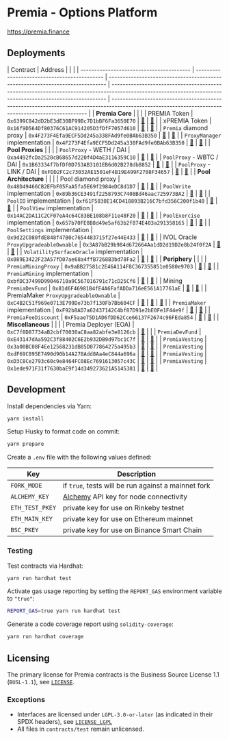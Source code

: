 # Premia - Options Platform

https://premia.finance

## Deployments

| Contract                                 | Address                                      |                                                                               |                                                                                                                                                            |
| ---------------------------------------- | -------------------------------------------- | ----------------------------------------------------------------------------- | ---------------------------------------------------------------------------------------------------------------------------------------------------------- | --------------------------------------------------------------------------------------------------------------------------------------------------- |
| **Premia Core**                          |                                              |                                                                               |
| PREMIA Token                             | `0x6399C842dD2bE3dE30BF99Bc7D1bBF6Fa3650E70` | [🔗](https://etherscan.io/token/0x6399C842dD2bE3dE30BF99Bc7D1bBF6Fa3650E70)   | [📁](https://github.com/PremiaFinance/premia-contracts-private/blob/9ce2929e84ce2d6899dfcbffaf62ac7f2f4e2bf4/contracts/PremiaErc20.sol)                    |
| xPREMIA Token                            | `0x16f9D564Df80376C61AC914205D3fDfF7057d610` | [🔗](https://etherscan.io/token/0x16f9D564Df80376C61AC914205D3fDfF7057d610)   | [📁](https://github.com/PremiaFinance/premia-contracts-private/blob/9ce2929e84ce2d6899dfcbffaf62ac7f2f4e2bf4/contracts/PremiaStaking.sol)                  |
| `Premia` diamond proxy                   | `0x4F273F4Efa9ECF5Dd245a338FAd9fe0BAb63B350` | [🔗](https://etherscan.io/address/0x4F273F4Efa9ECF5Dd245a338FAd9fe0BAb63B350) | [📁](https://github.com/PremiaFinance/premia-contracts-private/blob/642fd1ba54fc9d0e86d990f79e6b889c1e6fd96e/contracts/core/Premia.sol)                    |
| `ProxyManager` implementation            | `0x4F273F4Efa9ECF5Dd245a338FAd9fe0BAb63B350` | [🔗](https://etherscan.io/address/0x7bf2392bd078C8353069CffeAcc67c094079be23) | [📁](https://github.com/PremiaFinance/premia-contracts-private/blob/642fd1ba54fc9d0e86d990f79e6b889c1e6fd96e/contracts/core/ProxyManager.sol)              |
| **Pool Proxies**                         |                                              |                                                                               |
| `PoolProxy` - WETH / DAI                 | `0xa4492fcDa2520cB68657d220f4D4aE3116359C10` | [🔗](https://etherscan.io/address/0xa4492fcDa2520cB68657d220f4D4aE3116359C10) | [📁](https://github.com/PremiaFinance/premia-contracts-private/blob/642fd1ba54fc9d0e86d990f79e6b889c1e6fd96e/contracts/pool/PoolProxy.sol)                 |
| `PoolProxy` - WBTC / DAI                 | `0x1B63334f7bfDf0D753AB3101EB6d02B278db8852` | [🔗](https://etherscan.io/address/0x1B63334f7bfDf0D753AB3101EB6d02B278db8852) | [📁](https://github.com/PremiaFinance/premia-contracts-private/blob/642fd1ba54fc9d0e86d990f79e6b889c1e6fd96e/contracts/pool/PoolProxy.sol)                 |
| `PoolProxy` - LINK / DAI                 | `0xFDD2FC2c73032AE1501eF4B19E499F2708F34657` | [🔗](https://etherscan.io/address/0xFDD2FC2c73032AE1501eF4B19E499F2708F34657) | [📁](https://github.com/PremiaFinance/premia-contracts-private/blob/642fd1ba54fc9d0e86d990f79e6b889c1e6fd96e/contracts/pool/PoolProxy.sol)                 |
| **Pool Architecture**                    |                                              |                                                                               |
| Pool diamond proxy                       | `0x48D49466CB2EFbF05FaA5fa5E69f2984eDC8d1D7` | [🔗](https://etherscan.io/address/0x48D49466CB2EFbF05FaA5fa5E69f2984eDC8d1D7) | [📁](https://github.com/PremiaFinance/premia-contracts-private/blob/642fd1ba54fc9d0e86d990f79e6b889c1e6fd96e/contracts/core/Premia.sol)                    |
| `PoolWrite` implementation               | `0x89b36CE3491f2258793C7408Bd46aac725973BA2` | [🔗](https://etherscan.io/address/0x89b36CE3491f2258793C7408Bd46aac725973BA2) | [📁](https://github.com/PremiaFinance/premia-contracts-private/blob/642fd1ba54fc9d0e86d990f79e6b889c1e6fd96e/contracts/pool/PoolWrite.sol)                 |
| `PoolIO` implementation                  | `0xf61F5830E14CD418893B216C7bfd356C200f1b40` | [🔗](https://etherscan.io/address/0xf61F5830E14CD418893B216C7bfd356C200f1b40) | [📁](https://github.com/PremiaFinance/premia-contracts-private/blob/642fd1ba54fc9d0e86d990f79e6b889c1e6fd96e/contracts/pool/PoolIO.sol)                    |
| `PoolView` implementation                | `0x14AC2DA11C2CF07eA4c64C83BE108b8F11e48F20` | [🔗](https://etherscan.io/address/0x14AC2DA11C2CF07eA4c64C83BE108b8F11e48F20) | [📁](https://github.com/PremiaFinance/premia-contracts-private/blob/dfde531a3a73496cbab5b3648061324eaa2bc7fc/contracts/pool/PoolView.sol)                  |
| `PoolExercise` implementation            | `0x657b70FE0B8d49e5af63b2f874E403a291358165` | [🔗](https://etherscan.io/address/0x657b70FE0B8d49e5af63b2f874E403a291358165) | [📁](https://github.com/PremiaFinance/premia-contracts-private/blob/642fd1ba54fc9d0e86d990f79e6b889c1e6fd96e/contracts/pool/PoolExercise.sol)              |
| `PoolSettings` implementation            | `0x9d22C080fdE848f47B0c7654483715f27e44E433` | [🔗](https://etherscan.io/address/0x9d22C080fdE848f47B0c7654483715f27e44E433) | [📁](https://github.com/PremiaFinance/premia-contracts-private/blob/642fd1ba54fc9d0e86d990f79e6b889c1e6fd96e/contracts/pool/PoolSettings.sol)              |
| IVOL Oracle `ProxyUpgradeableOwnable`    | `0x3A87bB29b984d672664Aa1dD2d19D2e8b24f0f2A` | [🔗](https://etherscan.io/address/0x3A87bB29b984d672664Aa1dD2d19D2e8b24f0f2A) | [📁](https://github.com/PremiaFinance/premia-contracts-private/blob/642fd1ba54fc9d0e86d990f79e6b889c1e6fd96e/contracts/ProxyUpgradeableOwnable.sol)        |
| `VolatilitySurfaceOracle` implementation | `0x089E3422F23A57fD07ae68a4ffB7268B3bd78Fa2` | [🔗](https://etherscan.io/address/0x089E3422F23A57fD07ae68a4ffB7268B3bd78Fa2) | [📁](https://github.com/PremiaFinance/premia-contracts-private/blob/642fd1ba54fc9d0e86d990f79e6b889c1e6fd96e/contracts/oracle/VolatilitySurfaceOracle.sol) |
| **Periphery**                            |                                              |                                                                               |
| `PremiaMiningProxy`                      | `0x9aBB27581c2E46A114F8C367355851e0580e9703` | [🔗](https://etherscan.io/address/0x9aBB27581c2E46A114F8C367355851e0580e9703) | [📁](https://github.com/PremiaFinance/premia-contracts-private/blob/642fd1ba54fc9d0e86d990f79e6b889c1e6fd96e/contracts/mining/PremiaMiningProxy.sol)       |
| `PremiaMining` implementation            | `0xbfDC37499D99046710a9C567016791c71cD25Cf6` | [🔗](https://etherscan.io/address/0xbfDC37499D99046710a9C567016791c71cD25Cf6) | [📁](https://github.com/PremiaFinance/premia-contracts-private/blob/642fd1ba54fc9d0e86d990f79e6b889c1e6fd96e/contracts/mining/PremiaMining.sol)            |
| Mining `PremiaDevFund`                   | `0x81d6F46981B4fE4A6FafADDa716eE561A17761aE` | [🔗](https://etherscan.io/address/0x81d6F46981B4fE4A6FafADDa716eE561A17761aE) | [📁](https://github.com/PremiaFinance/premia-contracts-private/blob/9ce2929e84ce2d6899dfcbffaf62ac7f2f4e2bf4/contracts/PremiaDevFund.sol)                  |
| PremiaMaker `ProxyUpgradeableOwnable`    | `0xC4B2C51f969e0713E799De73b7f130Fb7Bb604CF` | [🔗](https://etherscan.io/address/0xC4B2C51f969e0713E799De73b7f130Fb7Bb604CF) | [📁](https://etherscan.io/address/0x3A87bB29b984d672664Aa1dD2d19D2e8b24f0f2A)                                                                              | [📁](https://github.com/PremiaFinance/premia-contracts-private/blob/642fd1ba54fc9d0e86d990f79e6b889c1e6fd96e/contracts/ProxyUpgradeableOwnable.sol) |
| `PremiaMaker` implementation             | `0xF92b8AD7a62437142C4bf87D91e2bE0Fe1F44e9f` | [🔗](https://etherscan.io/address/0xF92b8AD7a62437142C4bf87D91e2bE0Fe1F44e9f) | [📁](https://github.com/PremiaFinance/premia-contracts-private/blob/642fd1ba54fc9d0e86d990f79e6b889c1e6fd96e/contracts/PremiaMaker.sol)                    |
| `PremiaFeeDiscount`                      | `0xF5aae75D1AD6fDD62Cce66137F2674c96FEda854` | [🔗](https://etherscan.io/address/0xF5aae75D1AD6fDD62Cce66137F2674c96FEda854) | [📁](https://github.com/PremiaFinance/premia-contracts-private/blob/9ce2929e84ce2d6899dfcbffaf62ac7f2f4e2bf4/contracts/PremiaFeeDiscount.sol)              |
| **Miscellaneous**                        |                                              |                                                                               |
| Premia Deployer (EOA)                    | `0xC7f8D87734aB2cbf70030aC8aa82abfe3e8126cb` | [🔗](https://etherscan.io/address/0xC7f8D87734aB2cbf70030aC8aa82abfe3e8126cb) |                                                                                                                                                            |
| `PremiaDevFund`                          | `0xE43147dAa592C3f88402C6E2b932DB9d97bc1C7f` | [🔗](https://etherscan.io/address/0xE43147dAa592C3f88402C6E2b932DB9d97bc1C7f) | [📁](https://github.com/PremiaFinance/premia-contracts-private/blob/9ce2929e84ce2d6899dfcbffaf62ac7f2f4e2bf4/contracts/PremiaDevFund.sol)                  |
| `PremiaVesting`                          | `0x3a00BC08F4Ee12568231dB85D077864275a495b3` | [🔗](https://etherscan.io/address/0x3a00BC08F4Ee12568231dB85D077864275a495b3) | [📁](https://github.com/PremiaFinance/premia-contracts-private/blob/9ce2929e84ce2d6899dfcbffaf62ac7f2f4e2bf4/contracts/PremiaVesting.sol)                  |
| `PremiaVesting`                          | `0xdF69C895E7490d90b14A278Add8Aa4eC844a696a` | [🔗](https://etherscan.io/address/0xdF69C895E7490d90b14A278Add8Aa4eC844a696a) | [📁](https://github.com/PremiaFinance/premia-contracts-private/blob/9ce2929e84ce2d6899dfcbffaf62ac7f2f4e2bf4/contracts/PremiaVesting.sol)                  |
| `PremiaVesting`                          | `0xD3C8Ce2793c60c9e8464FC08Ec7691613057c43C` | [🔗](https://etherscan.io/address/0xD3C8Ce2793c60c9e8464FC08Ec7691613057c43C) | [📁](https://github.com/PremiaFinance/premia-contracts-private/blob/9ce2929e84ce2d6899dfcbffaf62ac7f2f4e2bf4/contracts/PremiaVesting.sol)                  |
| `PremiaVesting`                          | `0x1ede971F31f7630baE9f14d349273621A5145381` | [🔗](https://etherscan.io/address/0x1ede971F31f7630baE9f14d349273621A5145381) | [📁](https://github.com/PremiaFinance/premia-contracts-private/blob/9ce2929e84ce2d6899dfcbffaf62ac7f2f4e2bf4/contracts/PremiaVesting.sol)                  |

## Development

Install dependencies via Yarn:

```bash
yarn install
```

Setup Husky to format code on commit:

```bash
yarn prepare
```

Create a `.env` file with the following values defined:

| Key             | Description                                                       |
| --------------- | ----------------------------------------------------------------- |
| `FORK_MODE`     | if `true`, tests will be run against a mainnet fork               |
| `ALCHEMY_KEY`   | [Alchemy](https://www.alchemy.com/) API key for node connectivity |
| `ETH_TEST_PKEY` | private key for use on Rinkeby testnet                            |
| `ETH_MAIN_KEY`  | private key for use on Ethereum mainnet                           |
| `BSC_PKEY`      | private key for use on Binance Smart Chain                        |

### Testing

Test contracts via Hardhat:

```bash
yarn run hardhat test
```

Activate gas usage reporting by setting the `REPORT_GAS` environment variable to `"true"`:

```bash
REPORT_GAS=true yarn run hardhat test
```

Generate a code coverage report using `solidity-coverage`:

```bash
yarn run hardhat coverage
```

## Licensing

The primary license for Premia contracts is the Business Source License 1.1 (`BUSL-1.1`), see [`LICENSE`](./LICENSE).

### Exceptions

- Interfaces are licensed under `LGPL-3.0-or-later` (as indicated in their SPDX headers), see [`LICENSE_LGPL`](./LICENSE_LGPL)
- All files in `contracts/test` remain unlicensed.
